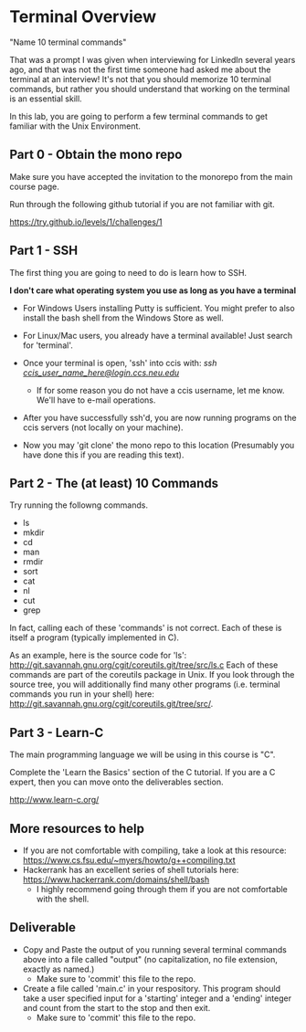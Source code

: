 # Terminal Overview

"Name 10 terminal commands"

That was a prompt I was given when interviewing for LinkedIn several years ago, and that was not the first time someone had asked me about the terminal at an interview! It's not that you should memorize 10 terminal commands, but rather you should understand that working on the terminal is an essential skill.

In this lab, you are going to perform a few terminal commands to get familiar with the Unix Environment.

## Part 0 - Obtain the mono repo

Make sure you have accepted the invitation to the monorepo from the main course page.

Run through the following github tutorial if you are not familiar with git.

https://try.github.io/levels/1/challenges/1

## Part 1 - SSH

The first thing you are going to need to do is learn how to SSH.

**I don't care what operating system you use as long as you have a terminal**

* For Windows Users installing Putty is sufficient. You might prefer to also install the bash shell from the Windows Store as well.
* For Linux/Mac users, you already have a terminal available! Just search for 'terminal'.

* Once your terminal is open, 'ssh' into ccis with: *ssh ccis_user_name_here@login.ccs.neu.edu*
  * If for some reason you do not have a ccis username, let me know. We'll have to e-mail operations.
* After you have successfully ssh'd, you are now running programs on the ccis servers (not locally on your machine).
* Now you may 'git clone' the mono repo to this location (Presumably you have done this if you are reading this text).

## Part 2 - The (at least) 10 Commands

Try running the followng commands.

* ls
* mkdir
* cd
* man
* rmdir
* sort
* cat
* nl
* cut
* grep

In fact, calling each of these 'commands' is not correct. Each of these is itself a program (typically implemented in C).

As an example, here is the source code for 'ls': http://git.savannah.gnu.org/cgit/coreutils.git/tree/src/ls.c
Each of these commands are part of the coreutils package in Unix. If you look through the source tree, you will additionally find many other programs (i.e. terminal commands you run in your shell) here: http://git.savannah.gnu.org/cgit/coreutils.git/tree/src/.

## Part 3 - Learn-C

The main programming language we will be using in this course is "C".

Complete the 'Learn the Basics' section of the C tutorial. If you are a C expert, then you can move onto the deliverables section.

http://www.learn-c.org/

## More resources to help

- If you are not comfortable with compiling, take a look at this resource: https://www.cs.fsu.edu/~myers/howto/g++compiling.txt
- Hackerrank has an excellent series of shell tutorials here: https://www.hackerrank.com/domains/shell/bash
  - I highly recommend going through them if you are not comfortable with the shell.

## Deliverable

* Copy and Paste the output of you running several terminal commands above into a file called "output" (no capitalization, no file extension, exactly as named.)
  * Make sure to 'commit' this file to the repo.
* Create a file called 'main.c' in your respository. This program should take a user specified input for a 'starting' integer and a 'ending' integer and count from the start to the stop and then exit.
  * Make sure to 'commit' this file to the repo.


